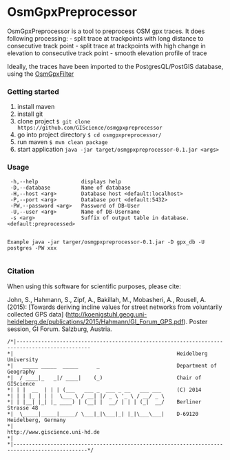 # OsmGpxPreprocessor
OsmGpxPreprocessor is a tool to preprocess OSM gpx traces. It does following processing:
	-	split trace at trackpoints with long distance to consecutive track point
	-	split trace at trackpoints with high change in elevation to consecutive track point
	-   smooth elevation profile of trace
	
Ideally, the traces have been imported to the PostgresQL/PostGIS database, using the [OsmGpxFilter](https://github.com/GIScience/osmgpxfilter)


### Getting started

1. install maven
2. install git
3. clone project `$ git clone https://github.com/GIScience/osmgpxpreprocessor`
4. go into project directory `$ cd osmgpxpreprocessor/`
5. run maven `$ mvn clean package`
6. start application `java -jar target/osmgpxpreprocessor-0.1.jar <args>`

### Usage
```
 -h,--help              displays help
 -D,--database          Name of database
 -H,--host <arg>        Database host <default:localhost>
 -P,--port <arg>        Database port <default:5432>
 -PW,--password <arg>   Password of DB-User
 -U,--user <arg>        Name of DB-Username
 -s <arg>               Suffix of output table in database. <default:preprocessed>


Example java -jar targer/osmgpxpreprocessor-0.1.jar -D gpx_db -U postgres -PW xxx


 ```
 
 ### Citation

When using this software for scientific purposes, please cite:

John, S., Hahmann, S., Zipf, A., Bakillah, M., Mobasheri, A., Rousell, A. (2015): [Towards deriving incline values for street networks from voluntarily collected GPS data] (http://koenigstuhl.geog.uni-heidelberg.de/publications/2015/Hahmann/GI_Forum_GPS.pdf). Poster session, GI Forum. Salzburg, Austria.
 
 ```
 /*|----------------------------------------------------------------------------------------------
 *|														Heidelberg University
 *|	  _____ _____  _____      _                     	Department of Geography		
 *|	 / ____|_   _|/ ____|    (_)                    	Chair of GIScience
 *|	| |  __  | | | (___   ___ _  ___ _ __   ___ ___ 	(C) 2014
 *|	| | |_ | | |  \___ \ / __| |/ _ \ '_ \ / __/ _ \	
 *|	| |__| |_| |_ ____) | (__| |  __/ | | | (_|  __/	Berliner Strasse 48								
 *|	 \_____|_____|_____/ \___|_|\___|_| |_|\___\___|	D-69120 Heidelberg, Germany	
 *|	        	                                       	http://www.giscience.uni-hd.de
 *|								
 *|----------------------------------------------------------------------------------------------*/
 ```
 